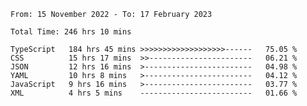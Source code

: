 <!-- <div align="center">
  
  ![](https://raw.githubusercontent.com/iaizawa0623/github-stats/master/generated/overview.svg#gh-dark-mode-only)
  ![](https://raw.githubusercontent.com/iaizawa0623/github-stats/master/generated/overview.svg#gh-light-mode-only)
  ![](https://raw.githubusercontent.com/iaizawa0623/github-stats/master/generated/languages.svg#gh-dark-mode-only)
  ![](https://raw.githubusercontent.com/iaizawa0623/github-stats/master/generated/languages.svg#gh-light-mode-only)

</div> -->


<!--
<a href="https://github.com/anuraghazra/github-readme-stats">
  <img src="https://github-readme-stats.vercel.app/api?username=iaizawa0623&show_icons=true&count_private=true&theme=dracula&line_height=40" />
  <img src="https://github-readme-stats.vercel.app/api/top-langs/?username=iaizawa0623&count_private=true&theme=dracula" />
</a>

***
-->

<!--START_SECTION:waka-->

```text
From: 15 November 2022 - To: 17 February 2023

Total Time: 246 hrs 10 mins

TypeScript   184 hrs 45 mins >>>>>>>>>>>>>>>>>>>------   75.05 %
CSS          15 hrs 17 mins  >>-----------------------   06.21 %
JSON         12 hrs 16 mins  >------------------------   04.98 %
YAML         10 hrs 8 mins   >------------------------   04.12 %
JavaScript   9 hrs 16 mins   >------------------------   03.77 %
XML          4 hrs 5 mins    -------------------------   01.66 %
```

<!--END_SECTION:waka-->
